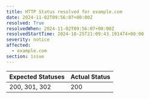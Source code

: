 ```yaml
---
title: HTTP Status resolved for example.com
date: 2024-11-02T09:56:07+00:00Z
resolved: True
resolvedWhen: 2024-11-02T09:56:07+00:00Z
resolvedStartTime: 2024-10-25T21:09:43.191474+00:00
severity: notice
affected:
  - example.com
section: issue
---
```


| Expected Statuses | Actual Status  |
|-------------------|----------------|
| 200, 301, 302 | 200 |
